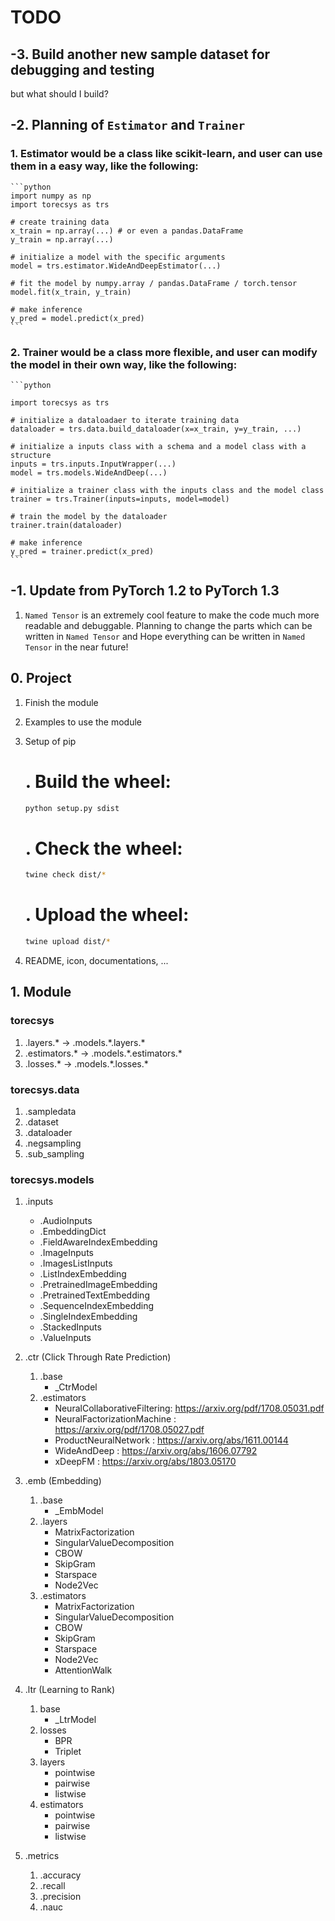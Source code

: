 # TODO

## -3. Build another new sample dataset for debugging and testing

but what should I build?

## -2. Planning of `Estimator` and `Trainer`

### 1. Estimator would be a class like scikit-learn, and user can use them in a easy way, like the following:

    ```python
    import numpy as np
    import torecsys as trs

    # create training data
    x_train = np.array(...) # or even a pandas.DataFrame
    y_train = np.array(...)

    # initialize a model with the specific arguments
    model = trs.estimator.WideAndDeepEstimator(...)

    # fit the model by numpy.array / pandas.DataFrame / torch.tensor
    model.fit(x_train, y_train)

    # make inference
    y_pred = model.predict(x_pred)
    ```

### 2. Trainer would be a class more flexible, and user can modify the model in their own way, like the following:

    ```python

    import torecsys as trs

    # initialize a dataloadaer to iterate training data
    dataloader = trs.data.build_dataloader(x=x_train, y=y_train, ...)

    # initialize a inputs class with a schema and a model class with a structure
    inputs = trs.inputs.InputWrapper(...)
    model = trs.models.WideAndDeep(...)

    # initialize a trainer class with the inputs class and the model class
    trainer = trs.Trainer(inputs=inputs, model=model)

    # train the model by the dataloader
    trainer.train(dataloader)

    # make inference
    y_pred = trainer.predict(x_pred)
    ```

## -1. Update from PyTorch 1.2 to PyTorch 1.3

1. `Named Tensor` is an extremely cool feature to make the code much more readable and debuggable. Planning to change
   the parts which can be written in `Named Tensor` and Hope everything can be written in `Named Tensor` in the near
   future!

## 0. Project

1. Finish the module
   
2. Examples to use the module
   
3. Setup of pip
   # . Build the wheel:

    ```bash 
   python setup.py sdist
   ```

   # . Check the wheel:

    ```bash
   twine check dist/*
   ```

   # . Upload the wheel:

   ```bash
   twine upload dist/*
   ```

4. README, icon, documentations, ...

## 1. Module

### torecsys

1. .layers.* -> .models.\*.layers.\*
2. .estimators.* -> .models.\*.estimators.\*
3. .losses.* -> .models.\*.losses.\*

### torecsys.data

1. .sampledata
2. .dataset
3. .dataloader
4. .negsampling
5. .sub_sampling

### torecsys.models

1. .inputs
    * .AudioInputs
    * .EmbeddingDict
    * .FieldAwareIndexEmbedding
    * .ImageInputs
    * .ImagesListInputs
    * .ListIndexEmbedding
    * .PretrainedImageEmbedding
    * .PretrainedTextEmbedding
    * .SequenceIndexEmbedding
    * .SingleIndexEmbedding
    * .StackedInputs
    * .ValueInputs

2. .ctr (Click Through Rate Prediction)
    1. .base
        * _CtrModel
    2. .estimators
        * NeuralCollaborativeFiltering: https://arxiv.org/pdf/1708.05031.pdf
        * NeuralFactorizationMachine : https://arxiv.org/pdf/1708.05027.pdf
        * ProductNeuralNetwork : https://arxiv.org/abs/1611.00144
        * WideAndDeep : https://arxiv.org/abs/1606.07792
        * xDeepFM : https://arxiv.org/abs/1803.05170

3. .emb (Embedding)
    1. .base
        * _EmbModel
    2. .layers
        * MatrixFactorization
        * SingularValueDecomposition
        * CBOW
        * SkipGram
        * Starspace
        * Node2Vec
    3. .estimators
        * MatrixFactorization
        * SingularValueDecomposition
        * CBOW
        * SkipGram
        * Starspace
        * Node2Vec
        * AttentionWalk

4. .ltr (Learning to Rank)
    1. base
        * _LtrModel
    2. losses
        * BPR
        * Triplet
    3. layers
        * pointwise
        * pairwise
        * listwise
    4. estimators
        * pointwise
        * pairwise
        * listwise

5. .metrics
    1. .accuracy
    2. .recall
    3. .precision
    4. .nauc
